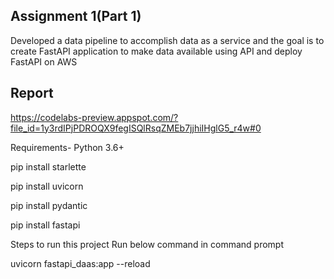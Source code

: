 
## Assignment 1(Part 1)
Developed a data pipeline to accomplish data as a service and the goal is to create FastAPI application to make data available using API and deploy FastAPI on AWS

## Report
https://codelabs-preview.appspot.com/?file_id=1y3rdIPjPDROQX9fegISQlRsqZMEb7jjhiIHglG5_r4w#0

Requirements-
Python 3.6+

pip install starlette

pip install uvicorn

pip install pydantic

pip install fastapi

Steps to run this project
Run below command in command prompt

uvicorn fastapi_daas:app --reload
